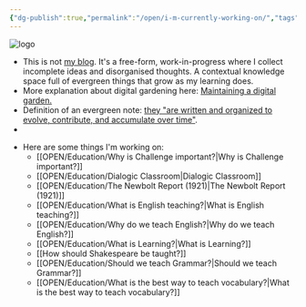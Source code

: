 ```yaml
---
{"dg-publish":true,"permalink":"/open/i-m-currently-working-on/","tags":"gardenEntry"}
---
```


![logo](http://garyhollingsbee.com/TW/images/digitalgardenowlbannertransblack.png)


<div class="transclusion internal-embed is-loaded"><div class="markdown-embed">

<div class="markdown-embed-title">



</div>



- This is not [my blog](http://garyhollingsbee.com/blog). It's a free-form, work-in-progress where I collect incomplete ideas and disorganised thoughts. A contextual knowledge space full of evergreen things that grow as my learning does.
- More explanation about digital gardening here: [Maintaining a digital garden.](http://garyhollingsbee.com/blog/2021/07/28/maintaining-a-digitalgarden)
- Definition of an evergreen note: [they "are written and organized to evolve, contribute, and accumulate over time"](https://notes.andymatuschak.org/Evergreen_notes).
-

</div></div>


- Here are some things I'm working on:
	- [[OPEN/Education/Why is Challenge important?|Why is Challenge important?]]
	- [[OPEN/Education/Dialogic Classroom|Dialogic Classroom]]
	- [[OPEN/Education/The Newbolt Report (1921)|The Newbolt Report (1921)]]
	- [[OPEN/Education/What is English teaching?|What is English teaching?]]
	- [[OPEN/Education/Why do we teach English?|Why do we teach English?]]
	- [[OPEN/Education/What is Learning?|What is Learning?]]
	- [[How should Shakespeare be taught?]]
	- [[OPEN/Education/Should we teach Grammar?|Should we teach Grammar?]]
	- [[OPEN/Education/What is the best way to teach vocabulary?|What is the best way to teach vocabulary?]]

